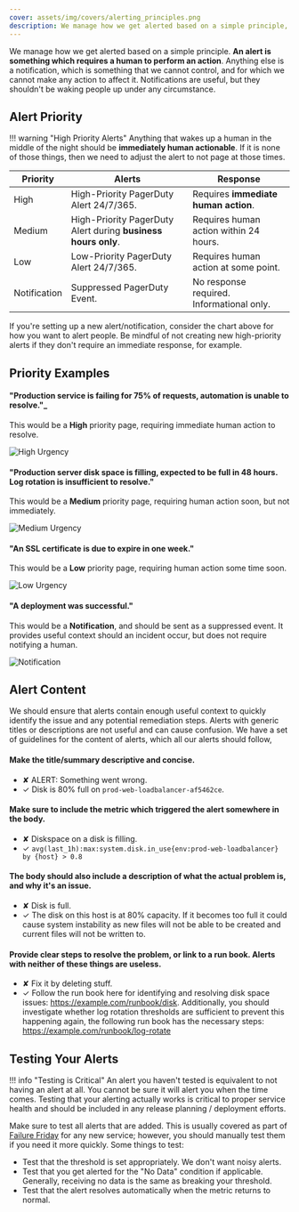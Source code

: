 ```yaml
---
cover: assets/img/covers/alerting_principles.png
description: We manage how we get alerted based on a simple principle, an alert is something which requires a human to perform an action. Anything else is a notification, which is something that we cannot control, and for which we cannot make any action to affect it. Notifications are useful, but they shouldn't be waking people up under any circumstance.
---
```

We manage how we get alerted based on a simple principle. **An alert is something which requires a human to perform an action**. Anything else is a notification, which is something that we cannot control, and for which we cannot make any action to affect it. Notifications are useful, but they shouldn't be waking people up under any circumstance.

## Alert Priority

!!! warning "High Priority Alerts"
    Anything that wakes up a human in the middle of the night should be **immediately human actionable**. If it is none of those things, then we need to adjust the alert to not page at those times.

| Priority | Alerts | Response |
| -------- | ------ | -------- |
| High | High-Priority PagerDuty Alert 24/7/365. | Requires **immediate human action**. |
| Medium | High-Priority PagerDuty Alert during **business hours only**. | Requires human action within 24 hours. |
| Low | Low-Priority PagerDuty Alert 24/7/365. | Requires human action at some point. |
| Notification | Suppressed PagerDuty Event. | No response required. Informational only. |

If you're setting up a new alert/notification, consider the chart above for how you want to alert people. Be mindful of not creating new high-priority alerts if they don't require an immediate response, for example.

## Priority Examples

#### "Production service is failing for 75% of requests, automation is unable to resolve."_
This would be a **High** priority page, requiring immediate human action to resolve.

![High Urgency](../assets/img/screenshots/high_urgency.png)

#### "Production server disk space is filling, expected to be full in 48 hours. Log rotation is insufficient to resolve."
This would be a **Medium** priority page, requiring human action soon, but not immediately.

![Medium Urgency](../assets/img/screenshots/high_business_hours.png)

#### "An SSL certificate is due to expire in one week."
This would be a **Low** priority page, requiring human action some time soon.

![Low Urgency](../assets/img/screenshots/low_urgency.png)

#### "A deployment was successful."
This would be a **Notification**, and should be sent as a suppressed event. It provides useful context should an incident occur, but does not require notifying a human.

![Notification](../assets/img/screenshots/suppressed.png)


## Alert Content

We should ensure that alerts contain enough useful context to quickly identify the issue and any potential remediation steps. Alerts with generic titles or descriptions are not useful and can cause confusion. We have a set of guidelines for the content of alerts, which all our alerts should follow,

#### Make the title/summary descriptive and concise.
  * <span class="bad">&#x2718;</span> ALERT: Something went wrong.
  * <span class="good">&#x2713;</span> Disk is 80% full on `prod-web-loadbalancer-af5462ce`.

#### Make sure to include the metric which triggered the alert somewhere in the body.
  * <span class="bad">&#x2718;</span> Diskspace on a disk is filling.
  * <span class="good">&#x2713;</span> `avg(last_1h):max:system.disk.in_use{env:prod-web-loadbalancer} by {host} > 0.8`

#### The body should also include a description of what the actual problem is, and why it's an issue.
  * <span class="bad">&#x2718;</span> Disk is full.
  * <span class="good">&#x2713;</span> The disk on this host is at 80% capacity. If it becomes too full it could cause system instability as new files will not be able to be created and current files will not be written to.

#### Provide clear steps to resolve the problem, or link to a run book. Alerts with neither of these things are useless.
  * <span class="bad">&#x2718;</span> Fix it by deleting stuff.
  * <span class="good">&#x2713;</span> Follow the run book here for identifying and resolving disk space issues: https://example.com/runbook/disk. Additionally, you should investigate whether log rotation thresholds are sufficient to prevent this happening again, the following run book has the necessary steps: https://example.com/runbook/log-rotate


## Testing Your Alerts

!!! info "Testing is Critical"
An alert you haven't tested is equivalent to not having an alert at all. You cannot be sure it will alert you when the time comes. Testing that your alerting actually works is critical to proper service health and should be included in any release planning / deployment efforts.

Make sure to test all alerts that are added. This is usually covered as part of [Failure Friday](https://www.pagerduty.com/blog/failure-friday-at-pagerduty/) for any new service; however, you should manually test them if you need it more quickly. Some things to test:

* Test that the threshold is set appropriately. We don't want noisy alerts.
* Test that you get alerted for the "No Data" condition if applicable. Generally, receiving no data is the same as breaking your threshold.
* Test that the alert resolves automatically when the metric returns to normal.
